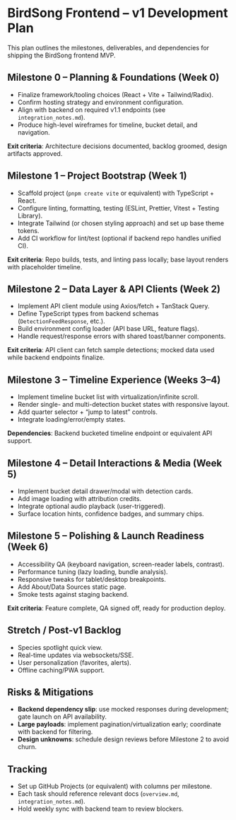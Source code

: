 # BirdSong Frontend – v1 Development Plan

This plan outlines the milestones, deliverables, and dependencies for shipping the BirdSong frontend MVP.

## Milestone 0 – Planning & Foundations (Week 0)
- Finalize framework/tooling choices (React + Vite + Tailwind/Radix).
- Confirm hosting strategy and environment configuration.
- Align with backend on required v1.1 endpoints (see `integration_notes.md`).
- Produce high-level wireframes for timeline, bucket detail, and navigation.

**Exit criteria**: Architecture decisions documented, backlog groomed, design artifacts approved.

## Milestone 1 – Project Bootstrap (Week 1)
- Scaffold project (`pnpm create vite` or equivalent) with TypeScript + React.
- Configure linting, formatting, testing (ESLint, Prettier, Vitest + Testing Library).
- Integrate Tailwind (or chosen styling approach) and set up base theme tokens.
- Add CI workflow for lint/test (optional if backend repo handles unified CI).

**Exit criteria**: Repo builds, tests, and linting pass locally; base layout renders with placeholder timeline.

## Milestone 2 – Data Layer & API Clients (Week 2)
- Implement API client module using Axios/fetch + TanStack Query.
- Define TypeScript types from backend schemas (`DetectionFeedResponse`, etc.).
- Build environment config loader (API base URL, feature flags).
- Handle request/response errors with shared toast/banner components.

**Exit criteria**: API client can fetch sample detections; mocked data used while backend endpoints finalize.

## Milestone 3 – Timeline Experience (Weeks 3–4)
- Implement timeline bucket list with virtualization/infinite scroll.
- Render single- and multi-detection bucket states with responsive layout.
- Add quarter selector + “jump to latest” controls.
- Integrate loading/error/empty states.

**Dependencies**: Backend bucketed timeline endpoint or equivalent API support.

## Milestone 4 – Detail Interactions & Media (Week 5)
- Implement bucket detail drawer/modal with detection cards.
- Add image loading with attribution credits.
- Integrate optional audio playback (user-triggered).
- Surface location hints, confidence badges, and summary chips.

## Milestone 5 – Polishing & Launch Readiness (Week 6)
- Accessibility QA (keyboard navigation, screen-reader labels, contrast).
- Performance tuning (lazy loading, bundle analysis).
- Responsive tweaks for tablet/desktop breakpoints.
- Add About/Data Sources static page.
- Smoke tests against staging backend.

**Exit criteria**: Feature complete, QA signed off, ready for production deploy.

## Stretch / Post-v1 Backlog
- Species spotlight quick view.
- Real-time updates via websockets/SSE.
- User personalization (favorites, alerts).
- Offline caching/PWA support.

## Risks & Mitigations
- **Backend dependency slip**: use mocked responses during development; gate launch on API availability.
- **Large payloads**: implement pagination/virtualization early; coordinate with backend for filtering.
- **Design unknowns**: schedule design reviews before Milestone 2 to avoid churn.

## Tracking
- Set up GitHub Projects (or equivalent) with columns per milestone.
- Each task should reference relevant docs (`overview.md`, `integration_notes.md`).
- Hold weekly sync with backend team to review blockers.
